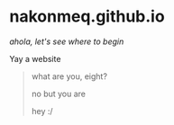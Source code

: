 # nakonmeq.github.io
*ahola, let's see where to begin*

Yay a website
> what are you, eight?
> 
> no but you are
> 
> hey :/
